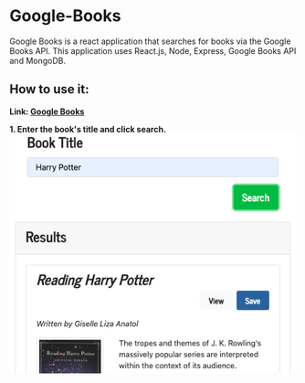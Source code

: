 # Google-Books

Google Books is a react application that searches for books via the Google Books API. This application uses React.js, Node, Express, Google Books API and MongoDB. 

## How to use it:
**Link: [Google Books](https://search-books-react.herokuapp.com/)**

**1. Enter the book's title and click search.** ![Scrape](./images-for-read.me/1.png)